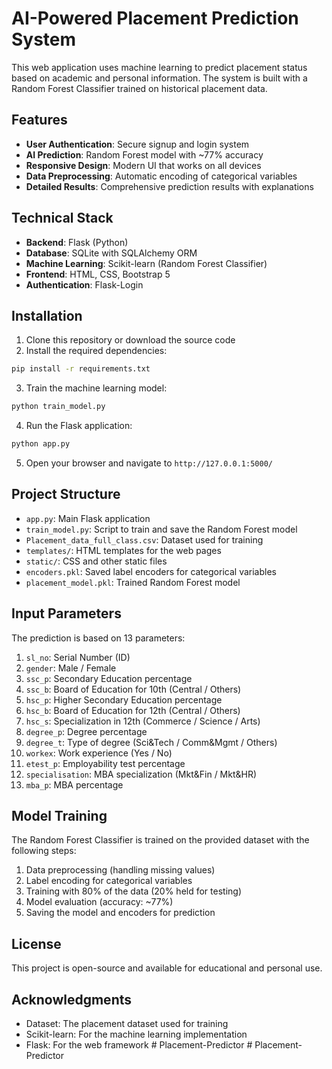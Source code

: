 # AI-Powered Placement Prediction System

This web application uses machine learning to predict placement status based on academic and personal information. The system is built with a Random Forest Classifier trained on historical placement data.

## Features

- **User Authentication**: Secure signup and login system
- **AI Prediction**: Random Forest model with ~77% accuracy
- **Responsive Design**: Modern UI that works on all devices
- **Data Preprocessing**: Automatic encoding of categorical variables
- **Detailed Results**: Comprehensive prediction results with explanations

## Technical Stack

- **Backend**: Flask (Python)
- **Database**: SQLite with SQLAlchemy ORM
- **Machine Learning**: Scikit-learn (Random Forest Classifier)
- **Frontend**: HTML, CSS, Bootstrap 5
- **Authentication**: Flask-Login

## Installation

1. Clone this repository or download the source code
2. Install the required dependencies:

```bash
pip install -r requirements.txt
```

3. Train the machine learning model:

```bash
python train_model.py
```

4. Run the Flask application:

```bash
python app.py
```

5. Open your browser and navigate to `http://127.0.0.1:5000/`

## Project Structure

- `app.py`: Main Flask application
- `train_model.py`: Script to train and save the Random Forest model
- `Placement_data_full_class.csv`: Dataset used for training
- `templates/`: HTML templates for the web pages
- `static/`: CSS and other static files
- `encoders.pkl`: Saved label encoders for categorical variables
- `placement_model.pkl`: Trained Random Forest model

## Input Parameters

The prediction is based on 13 parameters:

1. `sl_no`: Serial Number (ID)
2. `gender`: Male / Female
3. `ssc_p`: Secondary Education percentage
4. `ssc_b`: Board of Education for 10th (Central / Others)
5. `hsc_p`: Higher Secondary Education percentage
6. `hsc_b`: Board of Education for 12th (Central / Others)
7. `hsc_s`: Specialization in 12th (Commerce / Science / Arts)
8. `degree_p`: Degree percentage
9. `degree_t`: Type of degree (Sci&Tech / Comm&Mgmt / Others)
10. `workex`: Work experience (Yes / No)
11. `etest_p`: Employability test percentage
12. `specialisation`: MBA specialization (Mkt&Fin / Mkt&HR)
13. `mba_p`: MBA percentage

## Model Training

The Random Forest Classifier is trained on the provided dataset with the following steps:

1. Data preprocessing (handling missing values)
2. Label encoding for categorical variables
3. Training with 80% of the data (20% held for testing)
4. Model evaluation (accuracy: ~77%)
5. Saving the model and encoders for prediction

## License

This project is open-source and available for educational and personal use.

## Acknowledgments

- Dataset: The placement dataset used for training
- Scikit-learn: For the machine learning implementation
- Flask: For the web framework
#   P l a c e m e n t - P r e d i c t o r  
 #   P l a c e m e n t - P r e d i c t o r  
 